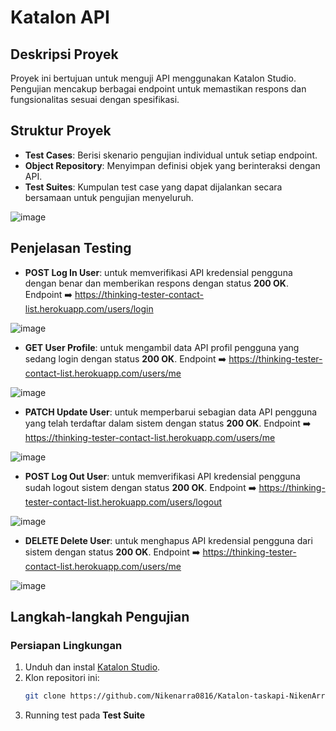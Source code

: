 # Katalon API

## Deskripsi Proyek
Proyek ini bertujuan untuk menguji API menggunakan Katalon Studio. Pengujian mencakup berbagai endpoint untuk memastikan respons dan fungsionalitas sesuai dengan spesifikasi.

## Struktur Proyek
- **Test Cases**: Berisi skenario pengujian individual untuk setiap endpoint.
- **Object Repository**: Menyimpan definisi objek yang berinteraksi dengan API.
- **Test Suites**: Kumpulan test case yang dapat dijalankan secara bersamaan untuk pengujian menyeluruh.

![image](https://github.com/user-attachments/assets/7721e89c-d5d7-484c-bd36-9b3b481ea363)


## Penjelasan Testing 
- **POST Log In User**: untuk memverifikasi API kredensial pengguna dengan benar dan memberikan respons dengan status **200 OK**. Endpoint ➡️ https://thinking-tester-contact-list.herokuapp.com/users/login

![image](https://github.com/user-attachments/assets/47e5bc5b-6c66-4cef-970c-4a7122e42f8a)

- **GET User Profile**: untuk mengambil data API profil pengguna yang sedang login dengan status **200 OK**. Endpoint ➡️ https://thinking-tester-contact-list.herokuapp.com/users/me

![image](https://github.com/user-attachments/assets/3ce3d59f-9387-4a74-930f-829de75cf3e4)

- **PATCH Update User**: untuk memperbarui sebagian data API pengguna yang telah terdaftar dalam sistem dengan status **200 OK**. Endpoint ➡️ https://thinking-tester-contact-list.herokuapp.com/users/me

![image](https://github.com/user-attachments/assets/0a58d829-ab4e-4e8e-8610-8d5f99fddd17)

- **POST Log Out User**: untuk memverifikasi API kredensial pengguna sudah logout sistem dengan status **200 OK**. Endpoint ➡️ https://thinking-tester-contact-list.herokuapp.com/users/logout

![image](https://github.com/user-attachments/assets/fb44cd6e-c43a-4b21-91eb-3d156e8366cd)

- **DELETE Delete User**: untuk menghapus API kredensial pengguna dari sistem dengan status **200 OK**. Endpoint ➡️ https://thinking-tester-contact-list.herokuapp.com/users/me

![image](https://github.com/user-attachments/assets/6bfc3dcb-beae-4c9b-86a8-85a63c1984e4)

## Langkah-langkah Pengujian

### Persiapan Lingkungan
1. Unduh dan instal [Katalon Studio](https://www.katalon.com/download/).
2. Klon repositori ini:
   ```bash
   git clone https://github.com/Nikenarra0816/Katalon-taskapi-NikenArra.git
3. Running test pada **Test Suite**
